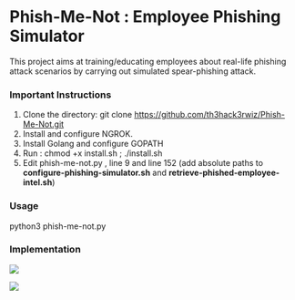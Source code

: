 # Phish-Me-Not : Employee Phishing Simulator
This project aims at training/educating employees about real-life phishing attack scenarios by carrying out simulated spear-phishing attack.

### Important Instructions

1. Clone the directory: git clone https://github.com/th3hack3rwiz/Phish-Me-Not.git
2. Install and configure NGROK.
3. Install Golang and configure GOPATH
4. Run : chmod +x install.sh ; ./install.sh
5. Edit phish-me-not.py , line 9 and line 152 (add absolute paths to 
**configure-phishing-simulator.sh** and **retrieve-phished-employee-intel.sh**)

### Usage

python3 phish-me-not.py

### Implementation

![](https://th3hack3rwiz.github.io/images/Phish-Me-Not!/1.PNG)

![](https://th3hack3rwiz.github.io/images/Phish-Me-Not!/2.PNG)
